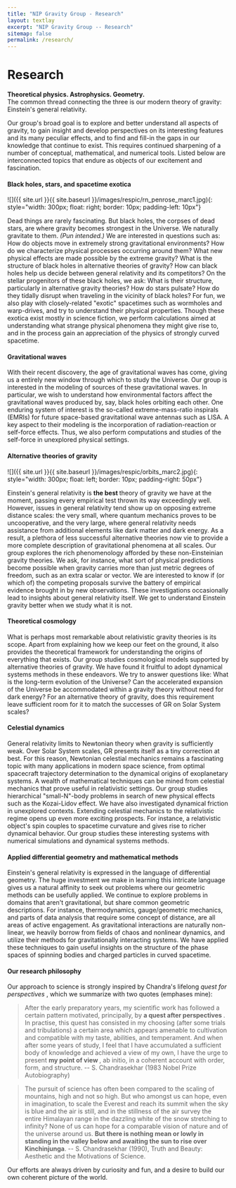 ```yaml
---
title: "NIP Gravity Group - Research"
layout: textlay
excerpt: "NIP Gravity Group -- Research"
sitemap: false
permalink: /research/
---
```


# Research

<b> Theoretical physics. Astrophysics. Geometry.</b> <br> The common thread connecting the three is our modern theory of gravity: Einstein's general relativity.

Our group's broad goal is to explore and better understand all aspects of gravity, to gain insight and develop perspectives on its interesting features and its many peculiar effects, and to find and fill-in the gaps in our knowledge that continue to exist. This requires continued sharpening of a number of conceptual, mathematical, and numerical tools. Listed below are interconnected topics that endure as objects of our excitement and fascination. 

#### Black holes, stars, and spacetime exotica

![]({{ site.url }}{{ site.baseurl }}/images/respic/rn_penrose_marc1.jpg){: style="width: 300px; float: right; border: 10px; padding-left: 10px"}

Dead things are rarely fascinating. But black holes, the corpses of dead stars, are where gravity becomes strongest in the Universe. We naturally gravitate to them. <i> (Pun intended.) </i> We are interested in questions such as: How do objects move in extremely strong gravitational environments? How do we characterize physical processes occurring around them? What new physical effects are made possible by the extreme gravity? What is the structure of black holes in alternative theories of gravity? How can black holes help us decide between general relativity and its competitors? On the stellar progenitors of these black holes, we ask: What is their structure, particularly in alternative gravity theories? How do stars pulsate? How do they tidally disrupt when traveling in the vicinity of black holes? For fun, we also play with closely-related "exotic" spacetimes such as wormholes and warp-drives, and try to understand their physical properties. Though these exotica exist mostly in science fiction, we perform calculations aimed at understanding what strange physical phenomena they might give rise to, and in the process gain an appreciation of the physics of strongly curved spacetime.  

#### Gravitational waves

With their recent discovery, the age of gravitational waves has come, giving us a entirely new window through which to study the Universe. Our group is interested in the modeling of sources of these gravitational waves. In particular, we wish to understand how environmental factors affect the gravitational waves produced by, say, black holes orbiting each other. One enduring system of interest is the so-called extreme-mass-ratio inspirals (EMRIs) for future space-based gravitational wave antennas such as LISA. A key aspect to their modeling is the incorporation of radiation-reaction or self-force effects. Thus, we also perform computations and studies of the self-force in unexplored physical settings. 

#### Alternative theories of gravity

![]({{ site.url }}{{ site.baseurl }}/images/respic/orbits_marc2.jpg){: style="width: 300px; float: left; border: 10px; padding-right: 50px"}

Einstein's general relativity is <b> the best </b> theory of gravity we have at the moment, passing every empirical test thrown its way exceedingly well. However, issues in general relativity tend show up on opposing extreme distance scales: the very small, where quantum mechanics proves to be uncooperative, and the very large, where general relativity needs assistance from additional elements like dark matter and dark energy. As a result, a plethora of less successful alternative theories now vie to provide a more complete description of gravitational phenomena at all scales. Our group explores the rich phenomenology afforded by these non-Einsteinian gravity theories. We ask, for instance, what sort of physical predictions become possible when gravity carries more than just metric degrees of freedom, such as an extra scalar or vector. We are interested to know if (or which of) the competing proposals survive the battery of empirical evidence brought in by new observations. These investigations occasionally lead to insights about general relativity itself. We get to understand Einstein gravity better when we study what it is not. 

#### Theoretical cosmology

What is perhaps most remarkable about relativistic gravity theories is its scope. Apart from explaining how we keep our feet on the ground, it also provides the theoretical framework for understanding the origins of everything that exists. Our group studies cosmological models supported by alternative theories of gravity. We have found it fruitful to adopt dynamical systems methods in these endeavors. We try to answer questions like: What is the long-term evolution of the Universe? Can the accelerated expansion of the Universe be accommodated within a gravity theory without need for dark energy? For an alternative theory of gravity, does this requirement leave sufficient room for it to match the successes of GR on Solar System scales? 

#### Celestial dynamics

General relativity limits to Newtonian theory when gravity is sufficiently weak. Over Solar System scales, GR presents itself as a tiny correction at best. For this reason, Newtonian celestial mechanics remains a fascinating topic with many applications in modern space science, from optimal spacecraft trajectory determination to the dynamical origins of exoplanetary systems. A wealth of mathematical techniques can be mined from celestial mechanics that prove useful in relativistic settings. Our group studies hierarchical "small-N"-body problems in search of new physical effects such as the Kozai-Lidov effect. We have also investigated dynamical friction in unexplored contexts. Extending celestial mechanics to the relativistic regime opens up even more exciting prospects. For instance, a relativistic object's spin couples to spacetime curvature and gives rise to richer dynamical behavior. Our group studies these interesting systems with numerical simulations and dynamical systems methods. 

#### Applied differential geometry and mathematical methods

Einstein's general relativity is expressed in the language of differential geometry. The huge investment we make in learning this intricate language gives us a natural affinity to seek out problems where our geometric methods can be usefully applied. We continue to explore problems in domains that aren't gravitational, but share common geometric descriptions. For instance, thermodynamics, gauge/geometric mechanics, and parts of data analysis that require some concept of distance, are all areas of active engagement. As gravitational interactions are naturally non-linear, we heavily borrow from fields of chaos and nonlinear dynamics, and utilize their methods for gravitationally interacting systems. We have applied these techniques to gain useful insights on the structure of the phase spaces of spinning bodies and charged particles in curved spacetime.  

#### Our research philosophy

Our approach to science is strongly inspired by Chandra's lifelong <i> quest for perspectives </i>, which we summarize with two quotes (emphases mine):

> After the early preparatory years, my scientific work has followed a certain pattern motivated, principally, by <b> a quest after perspectives </b>. In practise, this quest has consisted in my choosing (after some trials and tribulations) a certain area which appears amenable to cultivation and compatible with my taste, abilities, and temperament. And when after some years of study, I feel that I have accumulated a sufficient body of knowledge and achieved a view of my own, I have the urge to present <b> my point of view </b>, ab initio, in a coherent account with order, form, and structure. -- S. Chandrasekhar (1983 Nobel Prize Autobiography)

> The pursuit of science has often been compared to the scaling of mountains, high and not so high. But who amongst us can hope, even in imagination, to scale the Everest and reach its summit when the sky is blue and the air is still, and in the stillness of the air survey the entire Himalayan range in the dazzling white of the snow stretching to infinity? None of us can hope for a comparable vision of nature and of the universe around us. <b> But there is nothing mean or lowly in standing in the valley below and awaiting the sun to rise over Kinchinjunga</b>. -- S. Chandrasekhar (1990), Truth and Beauty: Aesthetic and the Motivations of Science.

Our efforts are always driven by curiosity and fun, and a desire to build our own coherent picture of the world. 
